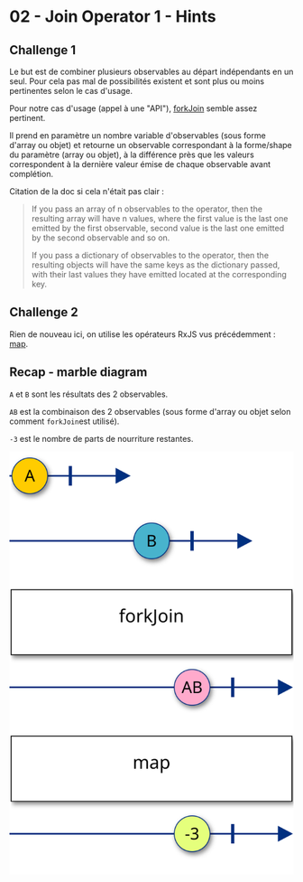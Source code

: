 # 02 - Join Operator 1 - Hints

## Challenge 1

Le but est de combiner plusieurs observables au départ indépendants en un seul.
Pour cela pas mal de possibilités existent et sont plus ou moins pertinentes selon le cas d'usage.

Pour notre cas d'usage (appel à une "API"), [forkJoin](https://rxjs.dev/api/index/function/forkJoin) semble assez pertinent.

Il prend en paramètre un nombre variable d'observables (sous forme d'array ou objet) et retourne un observable correspondant à la forme/shape du paramètre (array ou objet), à la différence près que les valeurs correspondent à la dernière valeur émise de chaque observable avant complétion.

Citation de la doc si cela n'était pas clair :
> If you pass an array of n observables to the operator, then the resulting array will have n values, where the first value is the last one emitted by the first observable, second value is the last one emitted by the second observable and so on.
>
> If you pass a dictionary of observables to the operator, then the resulting objects will have the same keys as the dictionary passed, with their last values they have emitted located at the corresponding key.

## Challenge 2

Rien de nouveau ici, on utilise les opérateurs RxJS vus précédemment : [map](https://rxjs.dev/api/index/function/map).

## Recap - marble diagram

`A` et `B` sont les résultats des 2 observables.

`AB` est la combinaison des 2 observables (sous forme d'array ou objet selon comment `forkJoin`est utilisé).

`-3` est le nombre de parts de nourriture restantes.

![marble diagram](../../docs/assets/images/diagrams/02_join_operator_1.svg)
